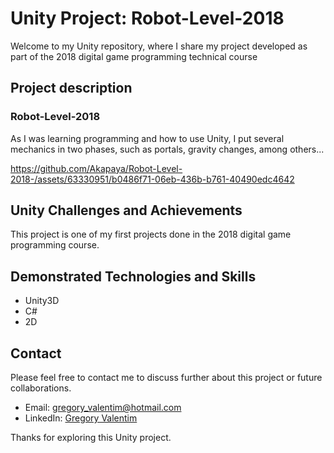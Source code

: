 # Unity Project: Robot-Level-2018

Welcome to my Unity repository, where I share my project developed as part of the 2018 digital game programming technical course

## Project description

### Robot-Level-2018
As I was learning programming and how to use Unity, I put several mechanics in two phases, such as portals, gravity changes, among others...

https://github.com/Akapaya/Robot-Level-2018-/assets/63330951/b0486f71-06eb-436b-b761-40490edc4642

## Unity Challenges and Achievements
This project is one of my first projects done in the 2018 digital game programming course.

## Demonstrated Technologies and Skills

- Unity3D
- C#
- 2D

## Contact

Please feel free to contact me to discuss further about this project or future collaborations.

- Email: gregory_valentim@hotmail.com
- LinkedIn: [Gregory Valentim](https://www.linkedin.com/in/gregory-valentim/)

Thanks for exploring this Unity project.
